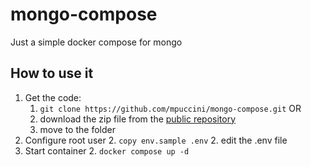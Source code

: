 # mongo-compose
Just a simple docker compose for mongo

## How to use it

1. Get the code: 
   1. `git clone https://github.com/mpuccini/mongo-compose.git` OR
   1. download the zip file from the [public repository](https://github.com/mpuccini/mongo-compose)
   1. move to the folder
2. Configure root user
   2. `copy env.sample .env`
   2. edit the .env file  
3. Start container
   2. `docker compose up -d`
